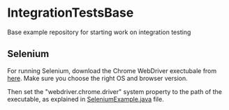 # IntegrationTestsBase
Base example repository for starting work on integration testing

## Selenium

For running Selenium, download the Chrome WebDriver exectubale from [here](https://sites.google.com/a/chromium.org/chromedriver/downloads).
Make sure you choose the right OS and browser version.

Then set the "webdriver.chrome.driver" system property to the path of the executable, as explained in [SeleniumExample.java]("./src/main/java/SeleniumExample.java") file. 